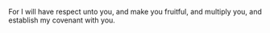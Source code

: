For I will have respect unto you, and make you fruitful, and multiply you, and establish my covenant with you.
